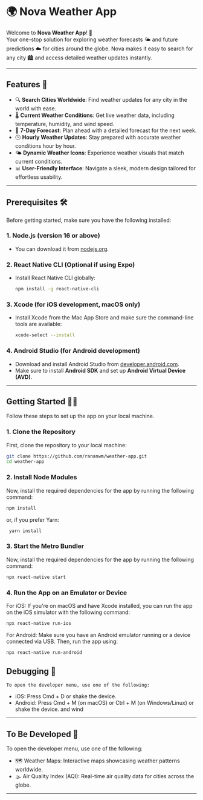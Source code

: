 # 🌍 Nova Weather App

Welcome to **Nova Weather App**! 🚀  
Your one-stop solution for exploring weather forecasts 🌤️ and future predictions ☁️ for cities around the globe. Nova makes it easy to search for any city 🏙️ and access detailed weather updates instantly.

---

## Features 🌟

- 🔍 **Search Cities Worldwide**: Find weather updates for any city in the world with ease.
- 🌡️ **Current Weather Conditions**: Get live weather data, including temperature, humidity, and wind speed.
- 📅 **7-Day Forecast**: Plan ahead with a detailed forecast for the next week.
- 🕒 **Hourly Weather Updates**: Stay prepared with accurate weather conditions hour by hour.
- 🌤️ **Dynamic Weather Icons**: Experience weather visuals that match current conditions.
- 📊 **User-Friendly Interface**: Navigate a sleek, modern design tailored for effortless usability.

---

## Prerequisites 🛠️

Before getting started, make sure you have the following installed:

### 1. **Node.js** (version 16 or above)

- You can download it from [nodejs.org](https://nodejs.org/).

### 2. **React Native CLI** (Optional if using Expo)

- Install React Native CLI globally:
  ```bash
  npm install -g react-native-cli
  ```

### 3. **Xcode** (for iOS development, macOS only)

- Install Xcode from the Mac App Store and make sure the command-line tools are available:
  ```bash
  xcode-select --install
  ```

### 4. **Android Studio** (for Android development)

- Download and install Android Studio from [developer.android.com](https://developer.android.com/studio).
- Make sure to install **Android SDK** and set up **Android Virtual Device (AVD)**.

---

## Getting Started 🏃‍♀️

Follow these steps to set up the app on your local machine.

### 1. Clone the Repository

First, clone the repository to your local machine:

```bash
git clone https://github.com/rananwm/weather-app.git
cd weather-app
```

### 2. Install Node Modules

Now, install the required dependencies for the app by running the following command:

```bash
npm install
```

or, if you prefer Yarn:

```bash
 yarn install
```

### 3. Start the Metro Bundler

Now, install the required dependencies for the app by running the following command:

```bash
npx react-native start
```

### 4. Run the App on an Emulator or Device

For iOS:
If you're on macOS and have Xcode installed, you can run the app on the iOS simulator with the following command:

```bash
npx react-native run-ios
```

For Android:
Make sure you have an Android emulator running or a device connected via USB. Then, run the app using:

```bash
npx react-native run-android
```

## Debugging 🔧

    To open the developer menu, use one of the following:

- iOS: Press Cmd + D or shake the device.
- Android: Press Cmd + M (on macOS) or Ctrl + M (on Windows/Linux) or shake the device. and wind

---

## To Be Developed 🚀

To open the developer menu, use one of the following:

- 🗺️ Weather Maps: Interactive maps showcasing weather patterns worldwide.
- 🌫️ Air Quality Index (AQI): Real-time air quality data for cities across the globe.

---
